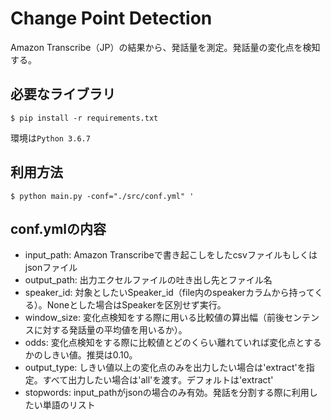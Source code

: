 # Change Point Detection
Amazon Transcribe（JP）の結果から、発話量を測定。発話量の変化点を検知する。

## 必要なライブラリ
``
$ pip install -r requirements.txt
``

環境は`Python 3.6.7`

## 利用方法
``
$ python main.py -conf="./src/conf.yml" '
``

## conf.ymlの内容
- input_path: Amazon Transcribeで書き起こしをしたcsvファイルもしくはjsonファイル
- output_path: 出力エクセルファイルの吐き出し先とファイル名
- speaker_id: 対象としたいSpeaker_id（file内のspeakerカラムから持ってくる）。Noneとした場合はSpeakerを区別せず実行。
- window_size: 変化点検知をする際に用いる比較値の算出幅（前後センテンスに対する発話量の平均値を用いるか）。
- odds: 変化点検知をする際に比較値とどのくらい離れていれば変化点とするかのしきい値。推奨は0.10。
- output_type: しきい値以上の変化点のみを出力したい場合は'extract'を指定。すべて出力したい場合は'all'を渡す。デフォルトは'extract'
- stopwords: input_pathがjsonの場合のみ有効。発話を分割する際に利用したい単語のリスト